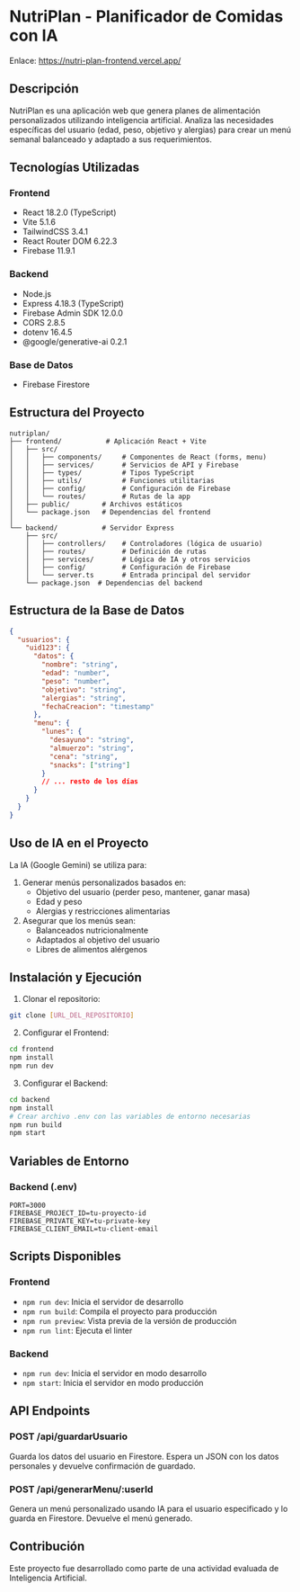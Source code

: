 # NutriPlan - Planificador de Comidas con IA
Enlace: https://nutri-plan-frontend.vercel.app/
## Descripción
NutriPlan es una aplicación web que genera planes de alimentación personalizados utilizando inteligencia artificial. Analiza las necesidades específicas del usuario (edad, peso, objetivo y alergias) para crear un menú semanal balanceado y adaptado a sus requerimientos.

## Tecnologías Utilizadas

### Frontend
- React 18.2.0 (TypeScript)
- Vite 5.1.6
- TailwindCSS 3.4.1
- React Router DOM 6.22.3
- Firebase 11.9.1

### Backend
- Node.js
- Express 4.18.3 (TypeScript)
- Firebase Admin SDK 12.0.0
- CORS 2.8.5
- dotenv 16.4.5
- @google/generative-ai 0.2.1

### Base de Datos
- Firebase Firestore

## Estructura del Proyecto

```
nutriplan/
├── frontend/           # Aplicación React + Vite
│   ├── src/
│   │   ├── components/     # Componentes de React (forms, menu)
│   │   ├── services/       # Servicios de API y Firebase
│   │   ├── types/          # Tipos TypeScript
│   │   ├── utils/          # Funciones utilitarias
│   │   ├── config/         # Configuración de Firebase
│   │   └── routes/         # Rutas de la app
│   ├── public/        # Archivos estáticos
│   └── package.json   # Dependencias del frontend
│
└── backend/           # Servidor Express
    ├── src/
    │   ├── controllers/    # Controladores (lógica de usuario)
    │   ├── routes/         # Definición de rutas
    │   ├── services/       # Lógica de IA y otros servicios
    │   ├── config/         # Configuración de Firebase
    │   └── server.ts       # Entrada principal del servidor
    └── package.json  # Dependencias del backend
```

## Estructura de la Base de Datos

```json
{
  "usuarios": {
    "uid123": {
      "datos": {
        "nombre": "string",
        "edad": "number",
        "peso": "number",
        "objetivo": "string",
        "alergias": "string",
        "fechaCreacion": "timestamp"
      },
      "menu": {
        "lunes": {
          "desayuno": "string",
          "almuerzo": "string",
          "cena": "string",
          "snacks": ["string"]
        }
        // ... resto de los días
      }
    }
  }
}
```

## Uso de IA en el Proyecto

La IA (Google Gemini) se utiliza para:
1. Generar menús personalizados basados en:
   - Objetivo del usuario (perder peso, mantener, ganar masa)
   - Edad y peso
   - Alergias y restricciones alimentarias
2. Asegurar que los menús sean:
   - Balanceados nutricionalmente
   - Adaptados al objetivo del usuario
   - Libres de alimentos alérgenos

## Instalación y Ejecución

1. Clonar el repositorio:
```bash
git clone [URL_DEL_REPOSITORIO]
```

2. Configurar el Frontend:
```bash
cd frontend
npm install
npm run dev
```

3. Configurar el Backend:
```bash
cd backend
npm install
# Crear archivo .env con las variables de entorno necesarias
npm run build
npm start
```

## Variables de Entorno

### Backend (.env)
```
PORT=3000
FIREBASE_PROJECT_ID=tu-proyecto-id
FIREBASE_PRIVATE_KEY=tu-private-key
FIREBASE_CLIENT_EMAIL=tu-client-email
```

## Scripts Disponibles

### Frontend
- `npm run dev`: Inicia el servidor de desarrollo
- `npm run build`: Compila el proyecto para producción
- `npm run preview`: Vista previa de la versión de producción
- `npm run lint`: Ejecuta el linter

### Backend
- `npm run dev`: Inicia el servidor en modo desarrollo
- `npm start`: Inicia el servidor en modo producción

## API Endpoints

### POST /api/guardarUsuario
Guarda los datos del usuario en Firestore. Espera un JSON con los datos personales y devuelve confirmación de guardado.

### POST /api/generarMenu/:userId
Genera un menú personalizado usando IA para el usuario especificado y lo guarda en Firestore. Devuelve el menú generado.

## Contribución
Este proyecto fue desarrollado como parte de una actividad evaluada de Inteligencia Artificial. 
